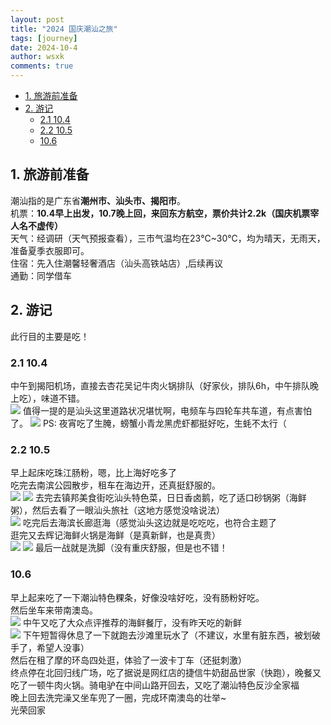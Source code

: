 ```yaml
---
layout: post
title: "2024 国庆潮汕之旅"
tags: [journey]
date: 2024-10-4
author: wsxk
comments: true
---
```


- [1. 旅游前准备](#1-旅游前准备)
- [2. 游记](#2-游记)
  - [2.1 10.4](#21-104)
  - [2.2 10.5](#22-105)
  - [10.6](#106)


## 1. 旅游前准备<br>
潮汕指的是广东省**潮州市、汕头市、揭阳市**。<br>
机票：**10.4早上出发，10.7晚上回，来回东方航空，票价共计2.2k（国庆机票宰人名不虚传）**<br>
天气：经调研（天气预报查看），三市气温均在23℃~30℃，均为晴天，无雨天，准备夏季衣服即可。<br>
住宿：先入住潮馨轻奢酒店（汕头高铁站店）,后续再议<br>
通勤：同学借车

## 2. 游记<br>
此行目的主要是吃！<br>
### 2.1 10.4<br>
中午到揭阳机场，直接去杏花吴记牛肉火锅排队（好家伙，排队6h，中午排队晚上吃），味道不错。<br>
![](https://raw.githubusercontent.com/wsxk/wsxk_pictures/main/2024-9-25/4f25f3f230f05b2eb6bc371282ac2c50.jpg)
值得一提的是汕头这里道路状况堪忧啊，电频车与四轮车共车道，有点害怕了。
![](https://raw.githubusercontent.com/wsxk/wsxk_pictures/main/2024-9-25/IMG_2084.JPG)
PS: 夜宵吃了生腌，螃蟹小青龙黑虎虾都挺好吃，生蚝不太行（

### 2.2 10.5<br>
早上起床吃珠江肠粉，嗯，比上海好吃多了<br>
吃完去南滨公园散步，租车在海边开，还真挺舒服的。<br>
![](https://raw.githubusercontent.com/wsxk/wsxk_pictures/main/2024-9-25/IMG_2089.JPG)
![](https://raw.githubusercontent.com/wsxk/wsxk_pictures/main/2024-9-25/IMG_2092.JPG)
去完去镇邦美食街吃汕头特色菜，日日香卤鹅，吃了适口砂锅粥（海鲜粥），然后去看了一眼汕头旅社（这地方感觉没啥说法）<br>
![](https://raw.githubusercontent.com/wsxk/wsxk_pictures/main/2024-9-25/IMG_2094.JPG)
吃完后去海滨长廊逛海（感觉汕头这边就是吃吃吃，也符合主题了<br>
逛完又去辉记海鲜火锅是海鲜（是真新鲜，也是真贵）<br>
![](https://raw.githubusercontent.com/wsxk/wsxk_pictures/main/2024-9-25/IMG_2112.JPG)
![](https://raw.githubusercontent.com/wsxk/wsxk_pictures/main/2024-9-25/IMG_2114.JPG)
最后一战就是洗脚（没有重庆舒服，但是也不错！<br>


### 10.6<br>
早上起来吃了一下潮汕特色粿条，好像没啥好吃，没有肠粉好吃。<br>
然后坐车来带南澳岛。<br>
![](https://raw.githubusercontent.com/wsxk/wsxk_pictures/main/2024-9-25/48e7728274d934a7ceffbbc04b7e9d64.JPG)
中午又吃了大众点评推荐的海鲜餐厅，没有昨天吃的新鲜<br>
![](https://raw.githubusercontent.com/wsxk/wsxk_pictures/main/2024-9-25/7feb05bbddb4ad4ee6bd778dc7547ded.JPG)
下午短暂得休息了一下就跑去沙滩里玩水了（不建议，水里有脏东西，被划破手了，希望人没事）<br>
然后在租了摩的环岛四处逛，体验了一波卡丁车（还挺刺激）<br>
终点停在北回归线广场，吃了据说是网红店的捷信牛奶甜品世家（快跑），晚餐又吃了一顿牛肉火锅。骑电驴在中间山路开回去，又吃了潮汕特色反沙全家福<br>
晚上回去洗完澡又坐车兜了一圈，完成环南澳岛的壮举~<br>
光荣回家
